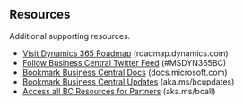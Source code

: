 ## Resources

Additional supporting resources.

* [Visit Dynamics 365 Roadmap](https:/roadmap.dynamics.com) (roadmap.dynamics.com)
* [Follow Business Central Twitter Feed](https://twitter.com/MSDYN365BC) (#MSDYN365BC)
* [Bookmark Business Central Docs](https://docs.microsoft.com/en-us/dynamics365/business-central/) (docs.microsoft.com)
* [Bookmark Business Central Updates](aka.ms/bcupdates) (aka.ms/bcupdates)
* [Access all BC Resources for Partners](aka.ms/bcall) (aka.ms/bcall)
